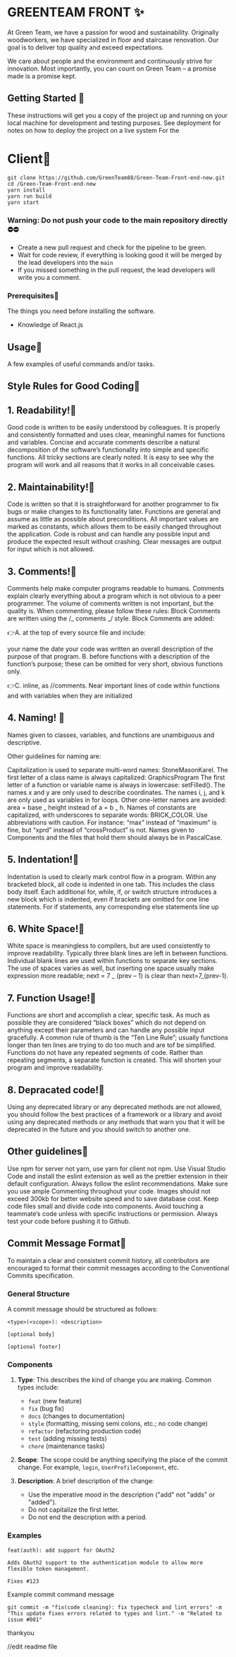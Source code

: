 # GREENTEAM FRONT ✨

At Green Team, we have a passion for wood and sustainability. Originally woodworkers, we have specialized in floor and staircase renovation. Our goal is to deliver top quality and exceed expectations.

We care about people and the environment and continuously strive for innovation. Most importantly, you can count on Green Team – a promise made is a promise kept.

## Getting Started 🚀

These instructions will get you a copy of the project up and running on your local machine for development and testing purposes. See deployment for notes on how to deploy the project on a live system
For the  
# Client🌟 

```
git clone https://github.com/GreenTeam88/Green-Team-Front-end-new.git
cd /Green-Team-Front-end-new
yarn install
yarn run build
yarn start

```

### Warning: Do not push your code to the main repository directly ⛔️⛔️

* Create a new pull request and check for the pipeline to be green.
* Wait for code review, if everything is looking good it will be merged by the lead developers into the `main`
* If you missed something in the pull request, the lead developers will write you a comment.


### Prerequisites🌟

The things you need before installing the software.

* Knowledge of React.js


## Usage🌟

A few examples of useful commands and/or tasks.

## Style Rules for Good Coding🌟

## 1. Readability!🌟
Good code is written to be easily understood by colleagues. It is properly and consistently formatted and uses clear, meaningful names for functions and variables. Concise and accurate comments describe a natural decomposition of the software’s functionality into simple and specific functions. All tricky sections are clearly noted. It is easy to see why the program will work and all reasons that it works in all conceivable cases.

## 2. Maintainability!🌟
Code is written so that it is straightforward for another programmer to fix bugs or make changes to its functionality later. Functions are general and assume as little as possible about preconditions. All important values are marked as constants, which allows them to be easily changed throughout the application. Code is robust and can handle any possible input and produce the expected result without crashing. Clear messages are output for input which is not allowed.

## 3. Comments!🌟
Comments help make computer programs readable to humans. Comments explain clearly everything about a program which is not obvious to a peer programmer. The volume of comments written is not important, but the quality is. When commenting, please follow these rules: Block Comments are written using the /_ comments _/ style. Block Comments are added:

👉A. at the top of every source file and include:

your name
the date your code was written
an overall description of the purpose of that program.
B. before functions with a description of the function’s purpose; these can be omitted for very short, obvious functions only.

👉C. inline, as //comments. Near important lines of code within functions and with variables when they are initialized

## 4. Naming! 🌟
Names given to classes, variables, and functions are unambiguous and descriptive.

Other guidelines for naming are:

Capitalization is used to separate multi-word names: StoneMasonKarel.
The first letter of a class name is always capitalized: GraphicsProgram
The first letter of a function or variable name is always in lowercase: setFilled().
The names x and y are only used to describe coordinates.
The names i, j, and k are only used as variables in for loops.
Other one-letter names are avoided: area = base _ height instead of a = b _ h.
Names of constants are capitalized, with underscores to separate words: BRICK_COLOR.
Use abbreviations with caution. For instance: “max” instead of “maximum” is fine, but “xprd” instead of “crossProduct” is not.
Names given to Components and the files that hold them should always be in PascalCase.

## 5. Indentation!🌟
Indentation is used to clearly mark control flow in a program. Within any bracketed block, all code is indented in one tab. This includes the class body itself. Each additional for, while, if, or switch structure introduces a new block which is indented, even if brackets are omitted for one line statements. For if statements, any corresponding else statements line up

## 6. White Space!🌟
White space is meaningless to compilers, but are used consistently to improve readability. Typically three blank lines are left in between functions. Individual blank lines are used within functions to separate key sections. The use of spaces varies as well, but inserting one space usually make expression more readable; next = 7 _ (prev – 1) is clear than next=7_(prev-1).

## 7. Function Usage!🌟
Functions are short and accomplish a clear, specific task. As much as possible they are considered “black boxes” which do not depend on anything except their parameters and can handle any possible input gracefully. A common rule of thumb is the “Ten Line Rule”; usually functions longer than ten lines are trying to do too much and are tof be simplified. Functions do not have any repeated segments of code. Rather than repeating segments, a separate function is created. This will shorten your program and improve readability.

## 8. Depracated code!🌟
Using any deprecated library or any deprecated methods are not allowed, you should follow the best practices of a framework or a library and avoid using any deprecated methods or any methods that warn you that it will be deprecated in the future and you should switch to another one.

## Other guidelines🌟
Use npm for server not yarn, use yarn for client not npm.
Use Visual Studio Code and install the eslint extension as well as the prettier extension in their default configuration. Always follow the eslint recommendations.
Make sure you use ample Commenting throughout your code.
Images should not exceed 300kb for better website speed and to save database cost.
Keep code files small and divide code into components.
Avoid touching a teammate’s code unless with specific instructions or permission.
Always test your code before pushing it to Github.

## Commit Message Format🌟

To maintain a clear and consistent commit history, all contributors are encouraged to format their commit messages according to the Conventional Commits specification.

### General Structure

A commit message should be structured as follows:

```
<type>(<scope>): <description>

[optional body]

[optional footer]
```

### Components 

1. **Type**: This describes the kind of change you are making. Common types include:

   - `feat` (new feature)
   - `fix` (bug fix)
   - `docs` (changes to documentation)
   - `style` (formatting, missing semi colons, etc.; no code change)
   - `refactor` (refactoring production code)
   - `test` (adding missing tests)
   - `chore` (maintenance tasks)

2. **Scope**:
   The scope could be anything specifying the place of the commit change. For example, `login`, `UserProfileComponent`, etc.

3. **Description**:
   A brief description of the change:
   - Use the imperative mood in the description ("add" not "adds" or "added").
   - Do not capitalize the first letter.
   - Do not end the description with a period.

### Examples

```
feat(auth): add support for OAuth2

Adds OAuth2 support to the authentication module to allow more flexible token management.

Fixes #123
```

Example commit command message

```
git commit -m "fix(code cleaning): fix typecheck and lint errors" -m "This update fixes errors related to types and lint." -m "Related to issue #001"
```
thankyou

//edit readme file
